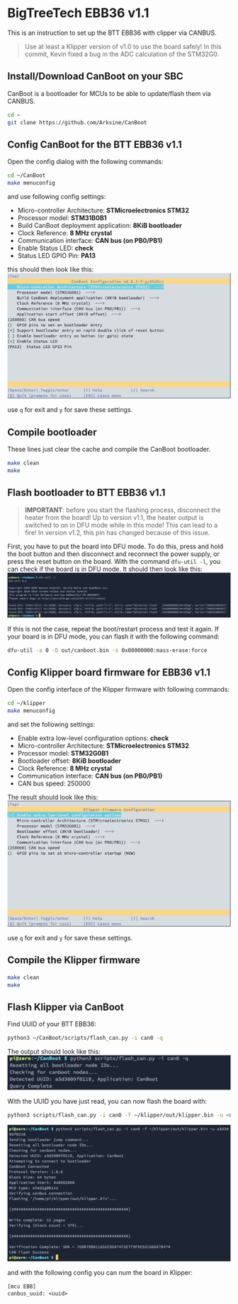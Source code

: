 # BigTreeTech EBB36 v1.1
This is an instruction to set up the BTT EBB36 with clipper via CANBUS.

> Use at least a Klipper version of v1.0 to use the board safely! In this commit, Kevin fixed a bug in the ADC
> calculation of the STM32G0.

## Install/Download CanBoot on your SBC
CanBoot is a bootloader for MCUs to be able to update/flash them via CANBUS.
```bash
cd ~
git clone https://github.com/Arksine/CanBoot
```

## Config CanBoot for the BTT EBB36 v1.1
Open the config dialog with the following commands:
```bash
cd ~/CanBoot
make menuconfig
```
and use following config settings:
- Micro-controller Architecture: **STMicroelectronics STM32**
- Processor model: **STM31B0B1**
- Build CanBoot deployment application: **8KiB bootloader**
- Clock Reference: **8 MHz crystal**
- Communication interface: **CAN bus (on PB0/PB1)**
- Enable Status LED: **check**
- Status LED GPIO Pin: **PA13**

this should then look like this:  
![Screenshot of make menuconfig settings from CanBoot](images/canboot-make-menuconfig.png)

use `q` for exit and `y` for save these settings.

## Compile bootloader
These lines just clear the cache and compile the CanBoot bootloader.
```bash
make clean
make
```

## Flash bootloader to BTT EBB36 v1.1
> **IMPORTANT**: before you start the flashing process, disconnect the heater from the board! Up to version v1.1, the
> heater output is switched to on in DFU mode while in this mode! This can lead to a fire! In version v1.2, this pin has
> changed because of this issue.

First, you have to put the board into DFU mode. To do this, press and hold the boot button and then disconnect and
reconnect the power supply, or press the reset button on the board. With the command `dfu-util -l`, you can check if the
board is in DFU mode. It should then look like this:  
![ebb-dfu-mode-list](images/canboot-dfu-mode.png)  

If this is not the case, repeat the boot/restart process and test it again. If your board is in DFU mode, you can flash
it with the following command:
```bash
dfu-util -a 0 -D out/canboot.bin -s 0x08000000:mass-erase:force
```

## Config Klipper board firmware for EBB36 v1.1
Open the config interface of the Klipper firmware with following commands:
```bash
cd ~/klipper
make menuconfig
```
and set the following settings:
- Enable extra low-level configuration options: **check**
- Micro-controller Architecture: **STMicroelectronics STM32**
- Processor model: **STM32G0B1**
- Bootloader offset: **8KiB bootloader**
- Clock Reference: **8 MHz crystal**
- Communication interface: **CAN bus (on PB0/PB1)**
- CAN bus speed: 250000

The result should look like this:  
![Screenshot of make menuconfig settings from klipper](images/klipper-make-menuconfig.png)

use `q` for exit and `y` for save these settings.

## Compile the Klipper firmware
```bash
make clean
make
```

## Flash Klipper via CanBoot
Find UUID of your BTT EBB36:
```bash
python3 ~/CanBoot/scripts/flash_can.py -i can0 -q
```

The output should look like this:  
![Screenshot find UUID](images/canboot-query-uuid.png)

With the UUID you have just read, you can now flash the board with:
```bash
python3 scripts/flash_can.py -i can0 -f ~/klipper/out/klipper.bin -u <uuid>
```
![img.png](images/klipper-flash-via-can.png)

and with the following config you can num the board in Klipper:
```
[mcu EBB]
canbus_uuid: <uuid>
```